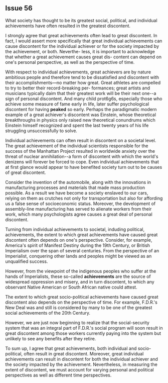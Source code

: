 
Issue 56
---------------------------

What society has thought to be its greatest social, political, and individual achievements have
often resulted in the greatest discontent.

I strongly agree that great achievements often lead to great discontent. In fact, I would
assert more specifically that great individual achievements can cause discontent for the
individual achiever or for the society impacted by the achievement, or both. Neverthe- less, it is
important to acknowledge that whether a great achievement causes great dis- content can
depend on one's personal perspective, as well as the perspective of time.

With respect to individual achievements, great achievers are by nature ambitious people
and therefore tend to be dissatisfied and discontent with their accomplishments—no matter
how great. Great athletes are compelled to try to better their record-breaking per- formances;
great artists and musicians typically daim that their greatest work will be their next one--a sign
of personal discontent. And many child prot6g6s, especially those who achieve some measure
of fame early in life, later suffer psychological discontent for having **peaked** so early. Perhaps
the paradigmatic modern example of a great achiever's discontent was Einstein, whose
theoretical breakthroughs in physics only raised new theoretical conundrums which Einstein
himself recognized and spent the last twenty years of his life struggling unsuccessfully to
solve.

Individual achievements can often result in discontent on a societal level. The great
achievement of the individual scientists responsible for the success of the Manhattan Project
resulted in worldwide anxiety over the threat of nuclear annihilation--a form of discontent with
which the world's denizens will forever be forced to cope. Even individual achievements that at
first glance would appear to have benefited society turn out to be causes of great discontent.

Consider the invention of the automobile, along with the innovations in manufacturing
processes and materials that made mass production possible. As a result we have become a
society enslaved to our cars, relying on them as crutches not only for transportation but also
for affording us a false sense of socioeconomic status. Moreover, the development of
assembly-line manufacturing has served to alienate workers from their work, which many
psychologists agree causes a great deal of personal discontent.

Turning from individual achievements to societal, induding political, achievements, the
extent to which great achievements have caused great discontent often depends on one's
perspective. Consider, for example, America's spirit of Manifest Destiny during the 19th
Century, or British Imperialism over the span of several centuries. From the perspective of an
Imperialist, conquering other lands and peoples might be viewed as an unqualified success.

However, from the viewpoint of the indigenous peoples who suffer at the hands of Imperialists,
these so-called **achievements** are the source of widespread oppression and misery, and in
turn discontent, to which any observant Native American or South African native could attest.

The extent to which great socio-political achievements have caused great discontent also
depends on the perspective of time. For example, F.D.R.'s New Deal was and still is
considered by many to be one of the greatest social achievements of the 20th Century.

However, we are just now beginning to realize that the social-security system that was an
integral part of F.D.R.'s social program will soon result in great discontent among those
workers currently paying into the system but unlikely to see any benefits after they retire.

To sum up, I agree that great achievements, both individual and socio-political, often result
in great discontent. Moreover, great individual achievements can result in discontent for both
the individual achiever and the society impacted by the achievement. Nevertheless, in
measuring the extent of discontent, we must account for varying personal and political
perspectives as well as different time perspectives.


